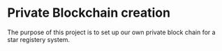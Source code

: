 # Private Blockchain creation

The purpose of this project is to set up our own private block chain for a star registery system.
